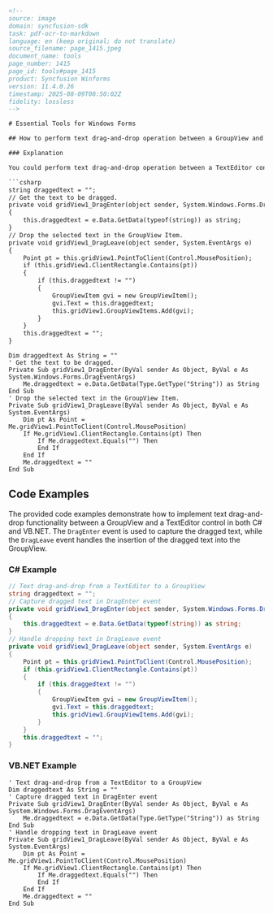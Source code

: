 ```html
<!-- 
source: image
domain: syncfusion-sdk
task: pdf-ocr-to-markdown
language: en (keep original; do not translate)
source_filename: page_1415.jpeg
document_name: tools
page_number: 1415
page_id: tools#page_1415
product: Syncfusion Winforms
version: 11.4.0.26
timestamp: 2025-08-09T08:50:02Z
fidelity: lossless
-->

# Essential Tools for Windows Forms

## How to perform text drag-and-drop operation between a GroupView and a TextEditor control

### Explanation

You could perform text drag-and-drop operation between a TextEditor control like RichTextBox and GroupView by handling the GroupView's DragEnter and DragLeave events as shown below.

```csharp
string draggedtext = "";
// Get the text to be dragged.
private void gridView1_DragEnter(object sender, System.Windows.Forms.DragEventArgs e)
{
    this.draggedtext = e.Data.GetData(typeof(string)) as string;
}
// Drop the selected text in the GroupView Item.
private void gridView1_DragLeave(object sender, System.EventArgs e)
{
    Point pt = this.gridView1.PointToClient(Control.MousePosition);
    if (this.gridView1.ClientRectangle.Contains(pt))
    {
        if (this.draggedtext != "")
        {
            GroupViewItem gvi = new GroupViewItem();
            gvi.Text = this.draggedtext;
            this.gridView1.GroupViewItems.Add(gvi);
        }
    }
    this.draggedtext = "";
}
```

```vb.net
Dim draggedtext As String = ""
' Get the text to be dragged.
Private Sub gridView1_DragEnter(ByVal sender As Object, ByVal e As System.Windows.Forms.DragEventArgs)
    Me.draggedtext = e.Data.GetData(Type.GetType("String")) as String
End Sub
' Drop the selected text in the GroupView Item.
Private Sub gridView1_DragLeave(ByVal sender As Object, ByVal e As System.EventArgs)
    Dim pt As Point = Me.gridView1.PointToClient(Control.MousePosition)
    If Me.gridView1.ClientRectangle.Contains(pt) Then
        If Me.draggedtext.Equals("") Then
        End If
    End If
    Me.draggedtext = ""
End Sub
```

## Code Examples

The provided code examples demonstrate how to implement text drag-and-drop functionality between a GroupView and a TextEditor control in both C# and VB.NET. The `DragEnter` event is used to capture the dragged text, while the `DragLeave` event handles the insertion of the dragged text into the GroupView.

### C# Example

```csharp
// Text drag-and-drop from a TextEditor to a GroupView
string draggedtext = "";
// Capture dragged text in DragEnter event
private void gridView1_DragEnter(object sender, System.Windows.Forms.DragEventArgs e)
{
    this.draggedtext = e.Data.GetData(typeof(string)) as string;
}
// Handle dropping text in DragLeave event
private void gridView1_DragLeave(object sender, System.EventArgs e)
{
    Point pt = this.gridView1.PointToClient(Control.MousePosition);
    if (this.gridView1.ClientRectangle.Contains(pt))
    {
        if (this.draggedtext != "")
        {
            GroupViewItem gvi = new GroupViewItem();
            gvi.Text = this.draggedtext;
            this.gridView1.GroupViewItems.Add(gvi);
        }
    }
    this.draggedtext = "";
}
```

### VB.NET Example

```vb.net
' Text drag-and-drop from a TextEditor to a GroupView
Dim draggedtext As String = ""
' Capture dragged text in DragEnter event
Private Sub gridView1_DragEnter(ByVal sender As Object, ByVal e As System.Windows.Forms.DragEventArgs)
    Me.draggedtext = e.Data.GetData(Type.GetType("String")) as String
End Sub
' Handle dropping text in DragLeave event
Private Sub gridView1_DragLeave(ByVal sender As Object, ByVal e As System.EventArgs)
    Dim pt As Point = Me.gridView1.PointToClient(Control.MousePosition)
    If Me.gridView1.ClientRectangle.Contains(pt) Then
        If Me.draggedtext.Equals("") Then
        End If
    End If
    Me.draggedtext = ""
End Sub
```

<!-- tags: [WinForms, GroupView, TextEditor, DragAndDrop, WindowsForms] keywords: [drag-and-drop, groupview, texteditor, csharp, vb.net, essentialtools, operations] -->
```
